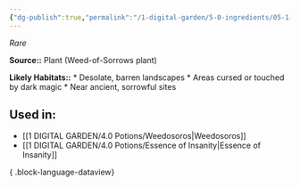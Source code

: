```yaml
---
{"dg-publish":true,"permalink":"/1-digital-garden/5-0-ingredients/05-1-plants/weed-of-sorrows-bundle-of/","tags":["ingredient","rare"]}
---
```


*Rare*

**Source::** Plant (Weed-of-Sorrows plant)

**Likely Habitats::** * Desolate, barren landscapes * Areas cursed or touched by dark magic * Near ancient, sorrowful sites

## Used in:

- [[1 DIGITAL GARDEN/4.0 Potions/Weedosoros\|Weedosoros]]
- [[1 DIGITAL GARDEN/4.0 Potions/Essence of Insanity\|Essence of Insanity]]

{ .block-language-dataview}


